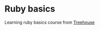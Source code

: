 # Ruby basics

Learning ruby basics course from <a href="https://teamtreehouse.com/library/ruby-basics-2">Treehouse</a>
